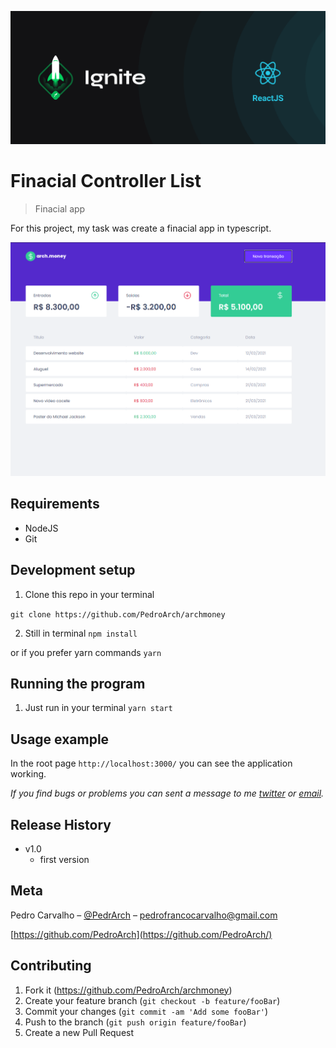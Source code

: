 ![](header.png)

# Finacial Controller List
> Finacial app

For this project, my task was create a finacial app in typescript.

![](screen-shot.png)

## Requirements
- NodeJS
- Git


## Development setup

1. Clone this repo in your terminal

``` git clone https://github.com/PedroArch/archmoney ```

2. Still in terminal
```npm install```

or if you prefer yarn commands
```yarn ```

## Running the program

1. Just run in your terminal
```yarn start ```

## Usage example

In the root page `http://localhost:3000/` you can see the application working.

_If you find bugs or problems you can sent a message to me [twitter] or [email]._



## Release History

* v1.0
   * first version

## Meta

Pedro Carvalho – [@PedrArch](https://twitter.com/PedroArch) – pedrofrancocarvalho@gmail.com

[https://github.com/PedroArch](https://github.com/PedroArch/)

## Contributing

1. Fork it (<https://github.com/PedroArch/archmoney>)
2. Create your feature branch (`git checkout -b feature/fooBar`)
3. Commit your changes (`git commit -am 'Add some fooBar'`)
4. Push to the branch (`git push origin feature/fooBar`)
5. Create a new Pull Request

<!-- Markdown link & img dfn's -->
[twitter]:https://twitter.com/PedroArch
[github]:https://github.com/PedroArch
[email]: pedrofrancocarvalho@gmail.com